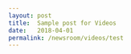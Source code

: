 ```yaml
---
layout: post
title:  Sample post for Videos
date:   2018-04-01
permalink: /newsroom/videos/test
---
```

